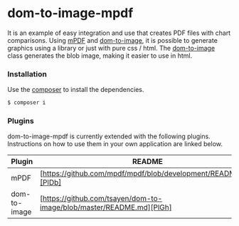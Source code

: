 # dom-to-image-mpdf

It is an example of easy integration and use that creates PDF files with chart comparisons. Using [mPDF] and [dom-to-image], it is possible to generate graphics using a library or just with pure css / html. The [dom-to-image] class generates the blob image, making it easier to use in html.

### Installation

Use the [composer](https://getcomposer.org/) to install the dependencies.

```sh
$ composer i
```

### Plugins

dom-to-image-mpdf is currently extended with the following plugins. Instructions on how to use them in your own application are linked below.

| Plugin | README |
| ------ | ------ |
| mPDF | [https://github.com/mpdf/mpdf/blob/development/README.md][PlDb] |
| dom-to-image | [https://github.com/tsayen/dom-to-image/blob/master/README.md][PlGh] |


[mPDF]: <https://github.com/mpdf/mpdf>
[dom-to-image]: <https://github.com/tsayen/dom-to-image>
[dom-to-image-mpdf]: <https://github.com/saymontavares/dom-to-image-mpdf>